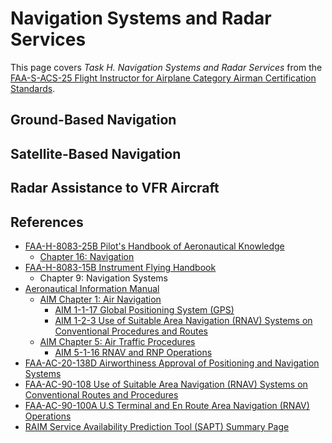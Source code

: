 # Navigation Systems and Radar Services

This page covers *Task H. Navigation Systems and Radar Services* from the [FAA-S-ACS-25 Flight Instructor for Airplane Category Airman Certification Standards](https://www.faa.gov/training_testing/testing/acs/cfi_airplane_acs_25.pdf).

## Ground-Based Navigation

<!--@include: ./docs/src/includes/ground-based-navigation.md | shift:2-->

## Satellite-Based Navigation

<!--@include: ./docs/src/includes/satellite-based-navigation.md | shift:2-->

## Radar Assistance to VFR Aircraft

<!--@include: ./docs/src/includes/radar-services.md-->

## References

* [FAA-H-8083-25B Pilot's Handbook of Aeronautical Knowledge](https://www.faa.gov/regulations_policies/handbooks_manuals/aviation/phak)
  * [Chapter 16: Navigation](https://www.faa.gov/sites/faa.gov/files/regulations_policies/handbooks_manuals/aviation/phak/18_phak_ch16.pdf)
* [FAA-H-8083-15B Instrument Flying Handbook](https://www.faa.gov/sites/faa.gov/files/regulations_policies/handbooks_manuals/aviation/FAA-H-8083-15B.pdf)
  * Chapter 9: Navigation Systems
* [Aeronautical Information Manual](https://www.faa.gov/air_traffic/publications/atpubs/aim_html/)
  * [AIM Chapter 1: Air Navigation](https://www.faa.gov/air_traffic/publications/atpubs/aim_html/chap_1.html)
    * [AIM 1-1-17 Global Positioning System (GPS)](https://www.faa.gov/air_traffic/publications/atpubs/aim_html/chap1_section_1.html#$paragraph1-1-17)
    * [AIM 1-2-3 Use of Suitable Area Navigation (RNAV) Systems on Conventional Procedures and Routes](https://www.faa.gov/air_traffic/publications/atpubs/aim_html/chap1_section_2.html#$paragraph1-2-3)
  * [AIM Chapter 5: Air Traffic Procedures](https://www.faa.gov/air_traffic/publications/atpubs/aim_html/chap_5.html)
    * [AIM 5-1-16 RNAV and RNP Operations](https://www.faa.gov/air_traffic/publications/atpubs/aim_html/chap5_section_1.html#$paragraph5-1-16)
* [FAA-AC-20-138D Airworthiness Approval of Positioning and Navigation Systems](https://www.faa.gov/documentLibrary/media/Advisory_Circular/AC_20-138D_with_Change_1__2.pdf)
* [FAA-AC-90-108 Use of Suitable Area Navigation (RNAV) Systems on Conventional Routes and Procedures](https://www.faa.gov/documentLibrary/media/Advisory_Circular/AC_90-108_CHG_1.pdf)
* [FAA-AC-90-100A U.S Terminal and En Route Area Navigation (RNAV) Operations](https://www.faa.gov/regulations_policies/advisory_circulars/index.cfm/go/document.information/documentID/73482)
* [RAIM Service Availability Prediction Tool (SAPT) Summary Page](https://sapt.faa.gov/default.php)
